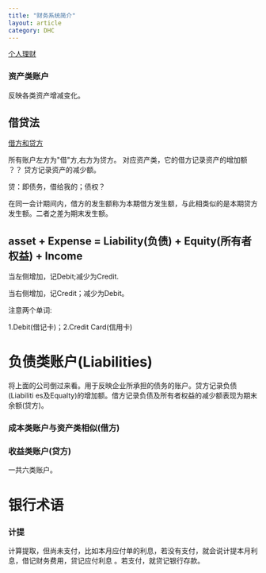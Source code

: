 ```yaml
---
title: "财务系统简介"
layout: article
category: DHC
---
```


[个人理财](http://www.zhihu.com/question/24859069)

### 资产类账户
反映各类资产增减变化。



## 借贷法

[借方和贷方](http://iask.sina.com.cn/b/8718282.html)

所有账户左方为"借"方,右方为贷方。
对应资产类，它的借方记录资产的增加额 ？？ 贷方记录资产的减少额。

贷：即债务，借给我的；债权？

在同一会计期间内，借方的发生额称为本期借方发生额，与此相类似的是本期贷方发生额。二者之差为期末发生额。

## asset + Expense = Liability(负债) + Equity(所有者权益) + Income

当左侧增加，记Debit;减少为Credit.

当右侧增加，记Credit；减少为Debit。


注意两个单词:

1.Debit(借记卡)；2.Credit Card(信用卡)

# 负债类账户(Liabilities)

将上面的公司倒过来看。用于反映企业所承担的债务的账户。贷方记录负债(Liabiliti
es及Equalty)的增加额。借方记录负债及所有者权益的减少额表现为期末余额(贷方)。

### 成本类账户与资产类相似(借方)

### 收益类账户(贷方)

一共六类账户。

# 

# 银行术语

### 计提

计算提取，但尚未支付，比如本月应付单的利息，若没有支付，就会说计提本月利息，借记财务费用，贷记应付利息 。若支付，就贷记银行存款。





